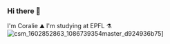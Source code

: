 ### Hi there 👋
I'm Coralie ⛰️
I'm studying at EPFL ⚗️
![csm_1602852863_1086739354master_d924936b75](https://github.com/eilaroc32/eilaroc32/assets/160879372/ab6b120c-74bb-4010-80e7-b83cc933e687)]


<!--
**eilaroc32/eilaroc32** is a ✨ _special_ ✨ repository because its `README.md` (this file) appears on your GitHub profile.

Here are some ideas to get you started:

- 🔭 I’m currently working on ...
- 🌱 I’m currently learning ...
- 👯 I’m looking to collaborate on ...
- 🤔 I’m looking for help with ...
- 💬 Ask me about ...
- 📫 How to reach me: ...
- 😄 Pronouns: ...
- ⚡ Fun fact: ...
-->
